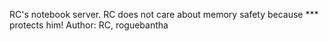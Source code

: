 RC's notebook server. RC does not care about memory safety because *** protects him!
Author: RC, roguebantha
